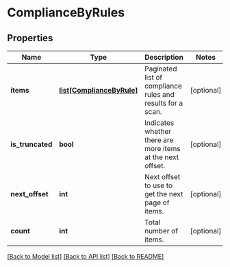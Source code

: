 # ComplianceByRules

## Properties
Name | Type | Description | Notes
------------ | ------------- | ------------- | -------------
**items** | [**list[ComplianceByRule]**](ComplianceByRule.md) | Paginated list of compliance rules and results for a scan. | [optional] 
**is_truncated** | **bool** | Indicates whether there are more items at the next offset. | [optional] 
**next_offset** | **int** | Next offset to use to get the next page of items. | [optional] 
**count** | **int** | Total number of items. | [optional] 

[[Back to Model list]](../README.md#documentation-for-models) [[Back to API list]](../README.md#documentation-for-api-endpoints) [[Back to README]](../README.md)


